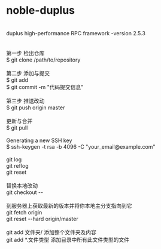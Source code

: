 # noble-duplus
 <br>
duplus high-performance RPC framework -version 2.5.3 <br>
 <br>
 <br>
第一步 检出仓库 <br> 
$ git clone /path/to/repository <br> 
 <br>
第二步 添加与提交 <br> 
$ git add <br> 
$ git commit -m "代码提交信息" <br> 
 <br>
第三步 推送改动 <br> 
$ git push origin master <br> 
 <br>
更新与合并 <br> 
$ git pull <br> 
 <br>
Generating a new SSH key <br> 
$ ssh-keygen -t rsa -b 4096 -C "your_email@example.com" <br> 
 <br>
git log <br> 
git reflog <br> 
git reset <br> 
 <br>
替换本地改动 <br> 
git checkout -- <br> 
 <br>
到服务器上获取最新的版本并将你本地主分支指向到它 <br> 
git fetch origin <br> 
git reset --hard origin/master <br>
 <br>
git add 文件夹/            添加整个文件夹及内容 <br>
git add *.文件类型       添加目录中所有此文件类型的文件 <br>
 <br>